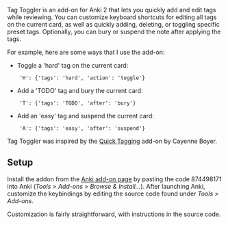 Tag Toggler is an add-on for Anki 2 that lets you quickly add and edit tags
while reviewing.  You can customize keyboard shortcuts for editing all tags on
the current card, as well as quickly adding, deleting, or toggling specific
preset tags.  Optionally, you can bury or suspend the note after applying the
tags.

For example, here are some ways that I use the add-on:
- Toggle a 'hard' tag on the current card:

`    'H': {'tags': 'hard', 'action': 'toggle'}`

- Add a 'TODO' tag and bury the current card:

`    'T': {'tags': 'TODO', 'after': 'bury'}`

- Add an 'easy' tag and suspend the current card:

`    'A': {'tags': 'easy', 'after': 'suspend'}`

Tag Toggler was inspired by the [Quick
Tagging](https://github.com/cayennes/Quick_Tagging) add-on by Cayenne Boyer.

## Setup ##

Install the addon from the [Anki add-on
page](https://ankiweb.net/shared/addons/) by pasting the code 874498171 into
Anki (*Tools > Add-ons > Browse & Install...*).  After launching Anki,
customize the keybindings by editing the source code found under *Tools >
Add-ons*.

Customization is fairly straightforward, with instructions in the source code.

